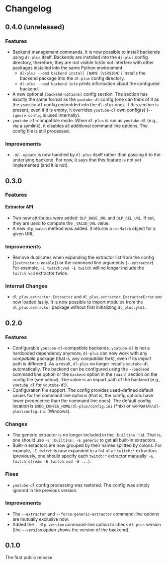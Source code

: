 # Changelog

## 0.4.0 (unreleased)

### Features

  * Backend management commands. It is now possible to install backends using `dl-plus` itself. Backends are installed into the `dl-plus` config directory, therefore, they are not visible to/do not interfere with other packages installed into the same Python environment.
    - `dl-plus --cmd backend install [NAME [VERSION]]` installs the backend package into the `dl-plus` config directory.
    - `dl-plus --cmd backend info` prints information about the configured backend.
  * A new optional `[backend-options]` config section. The section has exactly the same format as the `youtube-dl` config (one can think of it as the `youtube-dl` config embedded into the `dl-plus` one). If this section is present, even if it is empty, it overrides `youtube-dl` own config(s) (`--ignore-config` is used internally).
  * `youtube-dl`–compatible mode. When `dl-plus` is run as `youtube-dl` (e.g., via a symlink), it disables all additional command line options. The config file is still processed.

### Improvements

  * `-U`/`--update` is now handled by `dl-plus` itself rather than passing it to the underlying backend. For now, it says that this feature is not yet implemented (and it is not).

## 0.3.0

### Features

#### Extractor API

  * Two new attributes were added: `DLP_BASE_URL` and `DLP_REL_URL`. If set, they are used to compute the `_VALID_URL` value.
  * A new `dlp_match` method was added. It returns a `re.Match` object for a given URL.

### Improvements

  * Remove duplicates when expanding the extractor list from the config (`[extractors.enable]`) or the command line arguments (`--extractor`). For example, `-E twitch:vod -E twitch` will no longer include the `twitch:vod` extractor twice.

### Internal Changes

  * `dl_plus.extractor.Extractor` and `dl_plus.extractor.ExtractorError` are now loaded lazily. It is now possible to import modules from the `dl_plus.extractor` package without first initializing `dl_plus.ytdl`.

## 0.2.0

### Features

  * Configurable `youtube-dl`–compatible backends. `youtube-dl` is not a hardcoded dependency anymore, `dl-plus` can now work with any _compatible_ package (that is, any _compatible_ fork), even if its import path is different). As a result, `dl-plus` no longer installs `youtube-dl` automatically. The backend can be configured using the `--backend` command line option or the `backend` option in the `[main]` section on the config file (see below). The value is an import path of the backend (e.g., `youtube_dl` for `youtube-dl`).
  * Configuration file support. The config provides used-defined default values for the command line options (that is, the config options have lower predecence than the command line ones). The default config location is `$XDG_CONFIG_HOME/dl-plus/config.ini` (*nix) or `%APPDATA%\dl-plus\config.ini` (Windows).

### Changes

  * The generic extractor is no longer included in the `:builtins:` list. That is, one should use `-E :builtins: -E generic` to get **all** built-in extractors.
  * Built-in extactors are now grouped by their names splitted by colons. For example, `-E twitch` is now expanded to a list of all `twitch:*` extractors (previously, one should specify each `twitch:*` extractor manually: `-E twitch:stream -E twitch:vod -E ...`).

### Fixes

  * `youtube-dl` config processing was restored. The config was simply ignored in the previous version.

### Improvements

  * The `--extractor` and `--force-generic-extractor` command-line options are mutually exclusive now.
  * Added the `--dlp-version` command-line option to check `dl-plus` version (the `--version` option shows the version of the backend).

## 0.1.0

The first public release.
